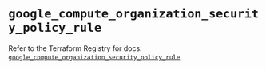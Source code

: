 # `google_compute_organization_security_policy_rule`

Refer to the Terraform Registry for docs: [`google_compute_organization_security_policy_rule`](https://registry.terraform.io/providers/hashicorp/google-beta/5.11.0/docs/resources/google_compute_organization_security_policy_rule).
